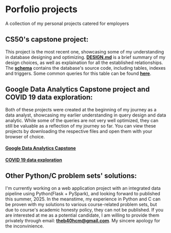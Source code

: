 # Porfolio projects
A collection of my personal projects catered for employers

## CS50's capstone project:
This project is the most recent one, showcasing some of my understanding in database designing and optimizing. [**DESIGN.md**](DESIGN.md) is a brief summary of my design choices, as well as explaination for all the established relationships. The [**schema**](schema.sql) contains the database's source code, including tables, indexes and triggers. Some common queries for this table can be found [**here**](queries.sql).

## Google Data Analytics Capstone project and COVID 19 data exploration:
Both of these projects were created at the beginning of my journey as a data analyst, showcasing my earlier understanding in query design and data analytic. While some of the queries are not very well optimized, they can still be valuable as a reflection of my journey so far. You can view these projects by downloading the respective files and open them with your browser of choice.
#### [Google Data Analytics Capstone](google_capstone.html)
#### [COVID 19 data exploration](covid_19.html)

## Other Python/C problem sets' solutions:
I'm currently working on a web application project with an integrated data pipeline using Python(Flask + PySpark), and looking forward to published this summer, 2025. In the meanstime, my experience in Python and C can be proven with my solutions to various course-related problem sets, but due to course's academic honesty policy, they can not be published. If you are interested at me as a potential candidate, I am willing to provide them privately through email: **theb40hcm@gmail.com**. My sincere apology for the inconvinience.
